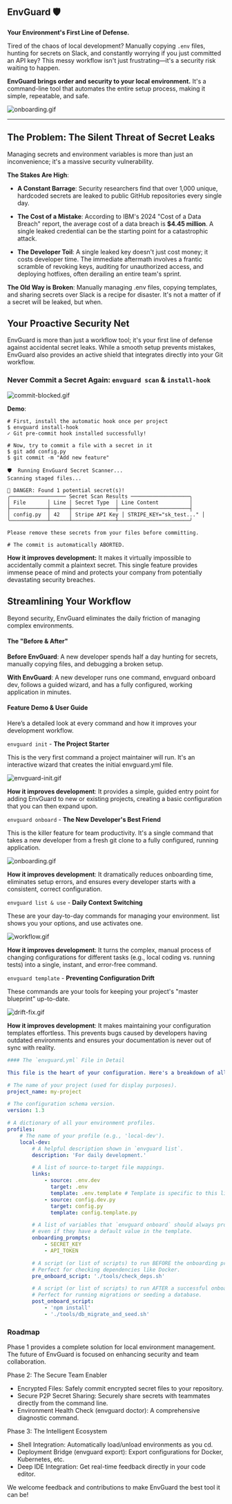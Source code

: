 ## EnvGuard 🛡️

**Your Environment's First Line of Defense.**

Tired of the chaos of local development? Manually copying `.env` files, hunting for secrets on Slack, and constantly worrying if you just committed an API key? This messy workflow isn't just frustrating—it's a security risk waiting to happen.

**EnvGuard brings order and security to your local environment.** It's a command-line tool that automates the entire setup process, making it simple, repeatable, and safe.

![onboarding.gif](.gif/onboarding.gif)

---

## The Problem: The Silent Threat of Secret Leaks

Managing secrets and environment variables is more than just an inconvenience; it's a massive security vulnerability.

**The Stakes Are High**:

-   **A Constant Barrage**: Security researchers find that over 1,000 unique, hardcoded secrets are leaked to public GitHub repositories every single day.

-   **The Cost of a Mistake**: According to IBM's 2024 "Cost of a Data Breach" report, the average cost of a data breach is **$4.45 million**. A single leaked credential can be the starting point for a catastrophic attack.

-   **The Developer Toil**: A single leaked key doesn't just cost money; it costs developer time. The immediate aftermath involves a frantic scramble of revoking keys, auditing for unauthorized access, and deploying hotfixes, often derailing an entire team's sprint.

**The Old Way is Broken**: Manually managing .env files, copying templates, and sharing secrets over Slack is a recipe for disaster. It's not a matter of if a secret will be leaked, but when.

## Your Proactive Security Net

EnvGuard is more than just a workflow tool; it's your first line of defense against accidental secret leaks. While a smooth setup prevents mistakes, EnvGuard also provides an active shield that integrates directly into your Git workflow.

### **Never Commit a Secret Again: `envguard scan` & `install-hook`**

![commit-blocked.gif](.gif/commit-blocked.gif)

**Demo**:

```
# First, install the automatic hook once per project
$ envguard install-hook
✓ Git pre-commit hook installed successfully!

# Now, try to commit a file with a secret in it
$ git add config.py
$ git commit -m "Add new feature"

🛡️  Running EnvGuard Secret Scanner...
Scanning staged files...

🚨 DANGER: Found 1 potential secret(s)!
╭────────────────── Secret Scan Results ───────────────────╮
│ File       │ Line │ Secret Type  │ Line Content          │
├────────────┼──────┼──────────────┼───────────────────────┤
│ config.py  │ 42   │ Stripe API Key │ STRIPE_KEY="sk_test..." │
╰────────────┴──────┴──────────────┴───────────────────────╯

Please remove these secrets from your files before committing.

# The commit is automatically ABORTED.
```

**How it improves development:** It makes it virtually impossible to accidentally commit a plaintext secret. This single feature provides immense peace of mind and protects your company from potentially devastating security breaches.

## Streamlining Your Workflow

Beyond security, EnvGuard eliminates the daily friction of managing complex environments.

#### **The "Before & After"**

**Before EnvGuard**: A new developer spends half a day hunting for secrets, manually copying files, and debugging a broken setup.

**With EnvGuard**: A new developer runs one command, envguard onboard dev, follows a guided wizard, and has a fully configured, working application in minutes.

#### **Feature Demo & User Guide**

Here’s a detailed look at every command and how it improves your development workflow.

`envguard init` - **The Project Starter**

This is the very first command a project maintainer will run. It's an interactive wizard that creates the initial envguard.yml file.

![envguard-init.gif](.gif/envguard-init.gif)

**How it improves development**: It provides a simple, guided entry point for adding EnvGuard to new or existing projects, creating a basic configuration that you can then expand upon.

`envguard onboard` - **The New Developer's Best Friend**

This is the killer feature for team productivity. It's a single command that takes a new developer from a fresh git clone to a fully configured, running application.

![onboarding.gif](.gif/onboarding.gif)

**How it improves development**: It dramatically reduces onboarding time, eliminates setup errors, and ensures every developer starts with a consistent, correct configuration.

`envguard list & use` - **Daily Context Switching**

These are your day-to-day commands for managing your environment. list shows you your options, and use activates one.

![workflow.gif](.gif/workflow.gif)

**How it improves development**: It turns the complex, manual process of changing configurations for different tasks (e.g., local coding vs. running tests) into a single, instant, and error-free command.

`envguard template` - **Preventing Configuration Drift**

These commands are your tools for keeping your project's "master blueprint" up-to-date.

![drift-fix.gif](.gif/drift-fix.gif)

**How it improves development**: It makes maintaining your configuration templates effortless. This prevents bugs caused by developers having outdated environments and ensures your documentation is never out of sync with reality.

```yaml
#### The `envguard.yml` File in Detail

This file is the heart of your configuration. Here's a breakdown of all the keys:

# The name of your project (used for display purposes).
project_name: my-project

# The configuration schema version.
version: 1.3

# A dictionary of all your environment profiles.
profiles:
    # The name of your profile (e.g., 'local-dev').
    local-dev:
        # A helpful description shown in `envguard list`.
        description: 'For daily development.'

        # A list of source-to-target file mappings.
        links:
            - source: .env.dev
              target: .env
              template: .env.template # Template is specific to this link
            - source: config.dev.py
              target: config.py
              template: config.template.py

        # A list of variables that `envguard onboard` should always prompt for,
        # even if they have a default value in the template.
        onboarding_prompts:
            - SECRET_KEY
            - API_TOKEN

        # A script (or list of scripts) to run BEFORE the onboarding process.
        # Perfect for checking dependencies like Docker.
        pre_onboard_script: './tools/check_deps.sh'

        # A script (or list of scripts) to run AFTER a successful onboard.
        # Perfect for running migrations or seeding a database.
        post_onboard_script:
            - 'npm install'
            - './tools/db_migrate_and_seed.sh'
```

### Roadmap

Phase 1 provides a complete solution for local environment management. The future of EnvGuard is focused on enhancing security and team collaboration.

Phase 2: The Secure Team Enabler

-   Encrypted Files: Safely commit encrypted secret files to your repository.
-   Secure P2P Secret Sharing: Securely share secrets with teammates directly from the command line.
-   Environment Health Check (envguard doctor): A comprehensive diagnostic command.

Phase 3: The Intelligent Ecosystem

-   Shell Integration: Automatically load/unload environments as you cd.
-   Deployment Bridge (envguard export): Export configurations for Docker, Kubernetes, etc.
-   Deep IDE Integration: Get real-time feedback directly in your code editor.

We welcome feedback and contributions to make EnvGuard the best tool it can be!
